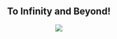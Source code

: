 <!-- <span >What's up, World!!</span> -->

<!--
----------------------------------------------------------------------------------------------------------------------
          ^__^                      G|C                      ^__^
          (oo)\_______            N  |  H            _______/(oo)
          (__)\ 0   0 )\  *      U--------U      *  /0   0 )/(__)
              ||--0-w | \/        H  |  N         \/| --0-w||                         \ |  / 
              ||     ||             C|G             ||     ||     \|/      \v/         \||/


-->

<div align="center">
  <h2>To Infinity and Beyond!</h2>
  
![](https://komarev.com/ghpvc/?username=HiamKaito&color=blueviolet&style=flat-square&label=Visitors)


<!-- 

https://drive.google.com/file/d/16gA3DcGHaoZdOAQbS-HWdm-NxCc6Do9p/view?usp=drive_link
 <h3> <-- Visit my google sites for more information<h3>
-->
</div>
          
<!-- </div>
<div align="center">
  <img width="300" height="300" src="https://i.imgur.com/EUIqpd0.gif">
  <img width="500" height="300" src="https://github-profile-summary-cards.vercel.app/api/cards/repos-per-language?username=HiamKaito&theme=vue">
</div>

https://drive.google.com/drive/folders/18O_mTyToad8EBTdI3ipSoe6jIe0gdNRk?fbclid=IwAR0pWnIcKunH5Vbd8uCDDqL5pmmILAldrs_-WThSMGxRZWJqsw_pRAAcIis

![Ashutosh's github activity graph](https://activity-graph.herokuapp.com/graph?username=HiamKaito&theme=github) -->
